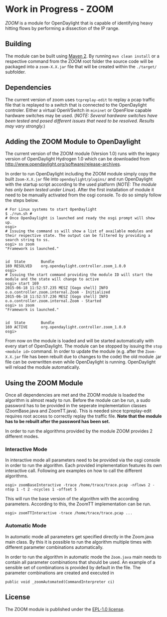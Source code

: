 # Work in Progress - ZOOM

*ZOOM* is a module for OpenDaylight that is capable of identifying heavy hitting flows by performing a dissection of the IP range.

## Building
The module can be built using [Maven 2](https://maven.apache.org/).
By running `mvn clean install` or a respective command from the ZOOM root folder the source code will be packaged into a `zoom-X.X.jar` file that will be created within the `./target/` subfolder.

## Dependencies
The current version of zoom uses `tcpreplay-edit` to replay a pcap traffic file that is replayed to a switch that is connected to the OpenDaylight controler. Either a virtual OpenVSwitch in `mininet` or OpenFlow capable hardware switches may be used. (_NOTE: Several hardware switches have been tested and posed different issues that need to be resolved. Results may vary strongly._)

## Adding the ZOOM Module to OpenDaylight
The current version of the ZOOM module (Version 1.0) runs with the legacy version of OpenDaylight Hydrogen 1.0 which can be downloaded from http://www.opendaylight.org/software/release-archives.

In order to run OpenDaylight including the ZOOM module simply copy the built `Zoom-X.X.jar` file into `opendaylight/plugins/` and run OpenDaylight with the startup script according to the used platform (_NOTE: The module has only been tested under Linux_). After the first installation of module it need to be manually activated from the osgi console. To do so simply follow the steps below.

```
# For Linux systems to start OpenDaylight
$ ./run.sh #
# Once OpenDaylight is launched and ready the osgi prompt will show up.
osgi> 
# Issuing the command ss will show a list of available modules and their respective state. The output can be filtered by providing a search string to ss.
osgi> ss zoom
"Framework is launched."


id	State       Bundle
169	RESOLVED    org.opendaylight.controller.zoom_1.0.0
osgi>
# Issuing the start command providing the module ID will start the module and the state will change to active
osgi> start 169
2015-06-18 11:52:57.235 MESZ [Gogo shell] INFO  o.o.controller.zoom.internal.Zoom - Initialized
2015-06-18 11:52:57.236 MESZ [Gogo shell] INFO  o.o.controller.zoom.internal.Zoom - Started
osgi> ss zoom
"Framework is launched."


id	State       Bundle
169	ACTIVE      org.opendaylight.controller.zoom_1.0.0
osgi>
```
From now on the module is loaded and will be started automatically with every start of OpenDaylight. The module can be stopped by issuing the `stop <module id>` command. In order to update the module (e.g. after the `Zoom-X.X.jar` file has been rebuilt due to changes to the code) the old module .jar file can be overwritten even while OpenDaylight is running. OpenDaylight will reload the module automatically. 

## Using the ZOOM Module
Once all dependencies are met and the ZOOM module is loaded the algorithm is almost ready to run.
Before the module can be run, a sudo password has to be provided in the seperate implementation classes (ZoomBase.java and ZoomTT.java). This is needed since tcpreplay-edit requires root access to correctly replay the traffic file. **Note that the module has to be rebuilt after the password has been set.**

In order to run the algorithms provided by the module ZOOM provides 2 different modes.

### Interactive Mode
In interactive mode all parameters need to be provided via the osgi console in order to run the algorithm. Each provided implementation features its own interactive call. Following are examples on how to call the different algorithms.

```
osgi> zoomBaseInteractive -trace /home/trace/trace.pcap -nflows 2 -ntop 1 -t 2 -ncycles 1 -offset 5
```
This will run the base version of the algorithm with the according parameters. According to this, the ZoomTT implementation can be run.
```
osgi> zoomTTInteractive -trace /home/trace/trace.pcap ...
```

### Automatic Mode
In automatic mode all parameters get specified directly in the Zoom.java main class. By this it is possible to run the algorithm multiple times with different parameter combinations automatically.

In order to run the algorithm in automatic mode the `Zoom.java` main needs to contain all parameter combinations that should be used. An example of a sensible set of combinations is provided by default in the file. The parameter combinations are created and executed in
```
public void _zoomAutomated(CommandInterpreter ci)
```
## License

The ZOOM module is published under the [EPL-1.0 license](https://www.eclipse.org/legal/epl-v10.html).

